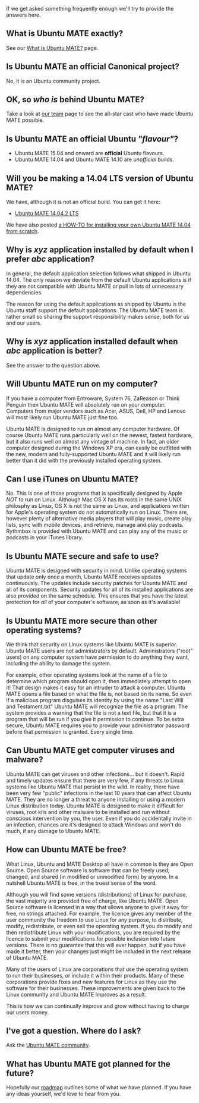 <!--
.. title: FAQ
.. slug: faq
.. date: 2014-06-10 23:01:09 UTC
.. tags: Ubuntu,MATE
.. link:
.. description:
.. type: text
.. author: Martin Wimpress
-->

If we get asked something frequently enough we'll try to provide the
answers here.

## What is Ubuntu MATE exactly?

See our [What is Ubuntu MATE?](/what-is-ubuntu-mate/) page.

## Is Ubuntu MATE an official Canonical project?

No, it is an Ubuntu community project.

## OK, so *who is* behind Ubuntu MATE?

Take a look at [our team](/team/) page to see the all-star cast who
have made Ubuntu MATE possible.

## Is Ubuntu MATE an official Ubuntu *"flavour"*?

  * Ubuntu MATE 15.04 and onward are **official** Ubuntu flavours.
  * Ubuntu MATE 14.04 and Ubuntu MATE 14.10 are *unofficial* builds.

## Will you be making a 14.04 LTS version of Ubuntu MATE?

We have, although it is not an official build. You can get it here:

  * [Ubuntu MATE 14.04.2 LTS](https://ubuntu-mate.org/trusty/)

We have also posted [a HOW-TO for installing your own Ubuntu MATE 14.04 from scratch](/blog/2014-08-ubuntu-mate-14-04-from-scratch/).

## Why is *xyz* application installed by default when I prefer *abc* application?

In general, the default application selection follows what shipped in
Ubuntu 14.04. The only reason we deviate from the default Ubuntu
applications is if they are not compatible with Ubuntu MATE or pull in
lots of unnecessary dependencies.

The reason for using the default applications as shipped by Ubuntu is
the Ubuntu staff support the default applications. The Ubuntu MATE team
is rather small so sharing the support responsibility makes sense, both
for us and our users.

## Why is *xyz* application installed default when *abc* application is better?

See the answer to the question above.

## Will Ubuntu MATE run on my computer?

If you have a computer from Entroware, System 76, ZaReason or Think
Penguin then Ubuntu MATE will absolutely run on your computer. Computers
from major vendors such as Acer, ASUS, Dell, HP and Lenovo will most
likely run Ubuntu MATE just fine too.

Ubuntu MATE is designed to run on almost any computer hardware. Of
course Ubuntu MATE runs particularly well on the newest, fastest
hardware, but it also runs well on almost any vintage of machine. In
fact, an older computer designed during the Windows XP era, can easily
be outfitted with the new, modern and fully-supported Ubuntu MATE and
it will likely run better than it did with the previously installed
operating system.

## Can I use iTunes on Ubuntu MATE?

No. This is one of those programs that is specifically designed by Apple
*NOT* to run on Linux. Although Mac OS X has its roots in the same UNIX
philosphy as Linux, OS X is not the same as Linux, and applications
written for Apple's operating system do not automatically run on Linux.
There are, however plenty of alternative media players that will play
music, create play lists, sync with mobile devices, and retrieve, manage
and play podcasts. Rythmbox is provided with Ubuntu MATE and can play any
of the music or podcasts in your iTunes library.

## Is Ubuntu MATE secure and safe to use?

Ubuntu MATE is designed with security in mind. Unlike operating systems
that update only once a month, Ubuntu MATE receives updates continuously.
The updates include security patches for Ubuntu MATE and all of its
components. Security updates for all of its installed applications are
also provided on the same schedule. This ensures that you have the latest
protection for *all* of your computer's software, as soon as it's available!

## Is Ubuntu MATE more secure than other operating systems?

We think that security on Linux systems like Ubuntu MATE is superior.
Ubuntu MATE users are not administrators by default. Administrators
("root" users) on any computer system have permission to do anything
they want, including the ability to damage the system.

For example, other operating systems look at the name of a file to
determine which program should open it, then immediately attempt to
open it! That design makes it easy for an intruder to attack a
computer. Ubuntu MATE opens a file based on what the file is, not based
on its name. So even if a malicious program disguises its identity by
using the name "Last Will and Testament.txt" Ubuntu MATE will recognize
the file as a program. The system provides a warning that the file is
not a text file, but that it is a program that will be run if you give
it permission to continue. To be extra secure, Ubuntu MATE requires you
to provide your administrator password before that permission is
granted. Every single time.

## Can Ubuntu MATE get computer viruses and malware?

Ubuntu MATE can get viruses and other infections... but it doesn't.
Rapid and timely updates ensure that there are very few, if any threats
to Linux systems like Ubuntu MATE that persist in the wild. In reality,
there have been very few "public" infections in the last 10 years that
can affect Ubuntu MATE. They are no longer a threat to anyone
installing or using a modern Linux distribution today. Ubuntu MATE is
designed to make it difficult for viruses, root kits and other malware
to be installed and run without conscious intervention by you, the
user. Even if you do accidentally invite in an infection, chances are
it's designed to attack Windows and won't do much, if any damage to
Ubuntu MATE.

## How can Ubuntu MATE be free?

What Linux, Ubuntu and MATE Desktop all have in common is they are Open
Source. Open Source software is software that can be freely used,
changed, and shared (in modified or unmodified form) by anyone. In a
nutshell Ubuntu MATE is free, in the truest sense of the word.

Although you will find some versions (distributions) of Linux for
purchase, the vast majority are provided free of charge, like Ubuntu
MATE. Open Source software is licensed in a way that allows anyone to
give it away for free, no strings attached. For example, the licence
gives any member of the user community the freedom to use Linux for any
purpose, to distribute, modify, redistribute, or even sell the
operating system. If you do modify and then redistribute Linux with
your modifications, you are required by the licence to submit your
modifications for possible inclusion into future versions. There is no
guarantee that this will ever happen, but if you have made it better,
then your changes just might be included in the next release of Ubuntu
MATE.

Many of the users of Linux are corporations that use the operating system
to run their businesses, or include it within their products. Many of
these corporations provide fixes and new features for Linux as they use
the software for their businesses. These improvements are given back to
the Linux community and Ubuntu MATE improves as a result.

This is how we can continually improve and grow without having to charge
our users money.

## I've got a question. Where do I ask?

Ask the [Ubuntu MATE community](/community/).

## What has Ubuntu MATE got planned for the future?

Hopefully our [roadmap](/roadmap/) outlines some of what we have
planned. If you have any ideas yourself, we'd love to hear from you.
